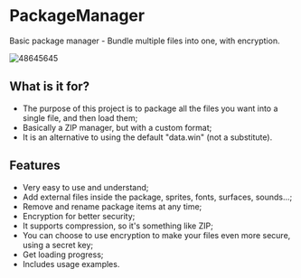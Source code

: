 # PackageManager
Basic package manager - Bundle multiple files into one, with encryption.

![48645645](https://user-images.githubusercontent.com/52144406/179044498-35afad9a-ffb4-40db-adf5-f4bc791a1756.gif)

## What is it for?
- The purpose of this project is to package all the files you want into a single file, and then load them;
- Basically a ZIP manager, but with a custom format;
- It is an alternative to using the default "data.win" (not a substitute).

## Features
- Very easy to use and understand;
- Add external files inside the package, sprites, fonts, surfaces, sounds...;
- Remove and rename package items at any time;
- Encryption for better security;
- It supports compression, so it's something like ZIP;
- You can choose to use encryption to make your files even more secure, using a secret key;
- Get loading progress;
- Includes usage examples.
